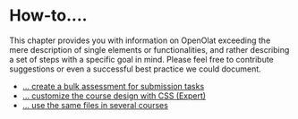 # How-to....

This chapter provides you with information on OpenOlat exceeding the mere
description of single elements or functionalities, and rather describing a set
of steps with a specific goal in mind. Please feel free to contribute
suggestions or even a successful best practice we could document.

  

  * [... create a bulk assessment for submission tasks](../display/OO161EN/+create+a+bulk+assessment+for+submission+tasks.html)
  * [... customize the course design with CSS (Expert)](viewpage.action%EF%B9%96pageId=108600624.html)
  * [... use the same files in several courses](../display/OO161EN/+use+the+same+files+in+several+courses.html)

